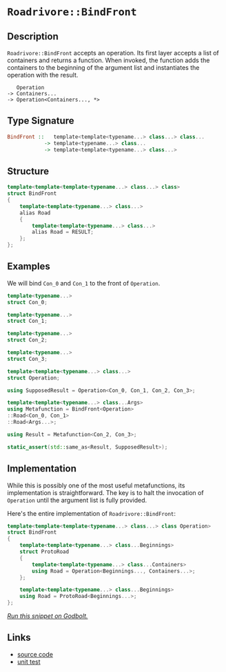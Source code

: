 <!-- Copyright 2024 Feng Mofan
SPDX-License-Identifier: Apache-2.0 -->

# `Roadrivore::BindFront`

## Description

`Roadrivore::BindFront` accepts an operation.
Its first layer accepts a list of containers and returns a function.
When invoked, the function adds the containers to the beginning of the argument list and instantiates the operation with the result.

<pre><code>   Operation
-> Containers...
-> Operation&lt;Containers..., *&gt;</code></pre>

## Type Signature

```Haskell
BindFront ::   template<template<typename...> class...> class... 
            -> template<typename...> class...
            -> template<template<typename...> class...>
```

## Structure

```C++
template<template<template<typename...> class...> class>
struct BindFront
{
    template<template<typename...> class...>
    alias Road
    {
        template<template<typename...> class...>
        alias Road = RESULT;
    };
};
```

## Examples

We will bind `Con_0` and `Con_1` to the front of `Operation`.

```C++
template<typename...>
struct Con_0;

template<typename...>
struct Con_1;

template<typename...>
struct Con_2;

template<typename...>
struct Con_3;

template<template<typename...> class...>
struct Operation;

using SupposedResult = Operation<Con_0, Con_1, Con_2, Con_3>;

template<template<typename...> class...Args>
using Metafunction = BindFront<Operation>
::Road<Con_0, Con_1>
::Road<Args...>;

using Result = Metafunction<Con_2, Con_3>;

static_assert(std::same_as<Result, SupposedResult>);
```

## Implementation

While this is possibly one of the most useful metafunctions, its implementation is straightforward. The key is to halt the invocation of `Operation` until the argument list is fully provided.

Here's the entire implementation of `Roadrivore::BindFront`:

```C++
template<template<template<typename...> class...> class Operation>
struct BindFront
{
    template<template<typename...> class...Beginnings>
    struct ProtoRoad
    {
        template<template<typename...> class...Containers>
        using Road = Operation<Beginnings..., Containers...>;
    };

    template<template<typename...> class...Beginnings>
    using Road = ProtoRoad<Beginnings...>;
};
```

[*Run this snippet on Godbolt.*](https://godbolt.org/#z:OYLghAFBqd5QCxAYwPYBMCmBRdBLAF1QCcAaPECAMzwBtMA7AQwFtMQByARg9KtQYEAysib0QXACx8BBAKoBnTAAUAHpwAMvAFYTStJg1DIApACYAQuYukl9ZATwDKjdAGFUtAK4sGe1wAyeAyYAHI%2BAEaYxCBmGqQADqgKhE4MHt6%2BekkpjgJBIeEsUTFxtpj2eQxCBEzEBBk%2BflzllWk1dQQFYZHRsfEKtfWNWS2Dnd1FJf0AlLaoXsTI7BwEmCwJBmsmAMxuaxtbmLv765tM23sEAJ4JjKyYAHTPu9gA1MgGCgrPj68fXwUbwA8ndiBc0q8TBoAIKDYheBxvCzBdAAMWIsmhMJMAHYrLC3kS3gdzpdTocLscrrd7mxfv9Pkxvr8LJhgMEGMFgAooYTifDEQQ3spMUQAEqoJjobHEt54gkwuVy0lHE6qqnq2nMekvHbvJks54eQRMYLRXn62XKoleFJGN6S6XynYAERBYIhAhObI5DC5Rh%2Bz1IbxNtXNxCDfytO0Vcrxrt2iutRI15LT1P22oeDP1AOZUd9nO5luwKbedu5jql6Bd7tFqAlNZ97OLgdzZdj2ITSe7sIA9AAqYcj0f97FD4cAFWwQinI/HA9Hy8Hi5xsPMO2Cny8WBdbjQDGWCQIpb7MIzWruOqeerLsMFSJNAH0NL2N7DLzTrzm79jH8KL5cO%2B64XmcarfnSt7RvecIEAiT4CM%2BZggdiX5Zj%2Buowf%2B8FCqGSE7Khn7gZqVwkem2ZYYygIdjhCHCqC0RegwREwpWDpCF4CQ5Jg6DipgCheLQwq7O6jHglUJwvvE%2BEMM%2BLSychIYvoRMbJsRlLpuRmY3Jh0HUQWvwwsQPJ8mx9rAG8ACymC1FQXhHlUdbIqiGJYns4nMWZIAgE6Mp7NJylIcBVqwj5fknMZPK0V2H7mVW/GCcJzk2XZDkOJCAVIWYQVyapnbqXBELIM%2BBbRAQECDOgPkKA8pWWm4iVCQQIacdxyS8U1wmvDMSYcHMtCcAArLwfjcLwqCcG41jWG8CgLEsmDymYOw8KQBCaP1cwANYgENkiPBokhcLiOwaENGhmAAbFdZgABx3fonCSLwLASBo8RjVopCTRwvAKCA8QbRwWhzHAsAwIgIALAQCReC1FAQGgGx0NEoQPJwqh3VdAC0V2SG8wDIMgbxSI8Zi8LxhAkHg1UtPwggiGI7BSDIgiKCo6ggzoegAO7ggknA8ANw2jZtP2cMC8Nw8KqBUG8WO4/jhPE6TB1mG8EAeCj9DEMtq0zLwwOg6QEBIMjCSo2QiMW1bIDAFIOU0MJFqUBE4sRMEdTXELvCe8wxDXMCETaJgDi%2B6QyNsIIwIMLQPvc6QWARF4wBuGItAA%2BNSfrIYwDiIn%2BDEGHjgAG4CeLmCqGH8MrGtwRrINie0HgETgoHHhYOL8F4G92fl8QEQda6udGC3RibXMVAGDyABqeCYLzjFjWtDPCKI4is2vHNqOLugtAYE%2BmJY1j6K3AOQHMqAnmkWc41VonH1YlhxBNA/ELTFeX60JdpC4DDuE8E0fwADJi9BiC0HIqQBAjGaIkZI0CGBgOKH0MYFRf4CA6MMIBowf4ZUwUMLo5opioNsIQ2Behxj1GQdMLgcx5qLGWBIEWHARqkC%2BhNTgCtsZ4wJkTEmZMNYQFwNTPWm46FG0nnMBAmBpR9AgDtEAkgdiPAAJw7FxJII6ZhJBXQ%2BkNK6qinocBeqQN6q1HhXS4FdO6qi7rWP2lwIa6irrsPFr9f6gN1qT1NpDM20Npbw3IJQW2ut0ZsE4HUFgpdcQ4yYPmB0XBVGPC4IdSm%2BAiAfzpmzdezMJDSG3koXeiddA5X5kwQW40WFsI4RLDgUtYbwzeHLN4USYlxISZZJJKTDqa21pbXW%2BszCG28dzMG5tUA62iMEpGkyBl9DabEpkRgklcHiM7NYkY3Yey9oHCO/tvbB1DuHbOUdGAEFjvHcWydU7p1oJnCOWAWB5wLt9Iuv9y5Z2%2BlXGuawI4NwqOLFubdvadxWN9Hufc1oDyHkoEezyx7ch8dPJgc8F5L2vBHNeTNN4FNkDvLm31Sn6DzigGalgz4RAvgon6N8BB3wfm6J%2B1hX4/Xfp/al9D0H4L8BAVwFCWiBGIeA7ICCqgCvgbkNINDSF2AwdUchOC4Fyp5VgohhQRVjEVZkZVhCZUQPoQtJhdDjE1PcVwxZHTlldOSakjQmsRGZP1hI0ZoNpGyKwDEGlTdTHmOSUdXEzjcSnUkDo/GLRakeNsF442/VfHwH8TDGWMzQlowxhwKJysWAKFLiTUu3SjiDHSaI2mehsUbxZni9mRTCU8x2KQcplThamrFonX6DSZbNPlpmgm2bc1vHzckwtwotZzKtvrHYIzY3jJQGO3WKa519FzdxZ8g7nzDtKsQFg%2BM%2BB0E2QDCA7tE4HL2dnE9QcQ4lwjmcmOccE5vMwCnNOGcs5rSeS88FvB3kZU%2BZXauyBa7/MEIC5urd27XDBd3D%2BULeAwuHqPfOSKxl8Bngoeei9l5YtkDiytOSCV7xAPWw%2BxhyU2GBZy2lVQs79iqmSk%2BL9vqoHZVgCjKqqj/0ATqkB6B9WiqlTApVfHEG8bQW0AhnQJVsfaHq4VKCIFkIk4JrVExZO0MNYwlm1TW2MYtVurNOa80FqpIMB1GSSDOqnVI0gMi5FepYb62IySdg7CGhdY6H1nO4hsW4ttnBPFAys7tSQQ01FDTutdVRkhVGnQ0VwIjnAdjac4X9V1W1jEUx8zplL065gDxSM4SQQA%3D)

## Links

- [source code](../../../../conceptrodon/roadrivore/bind_front.hpp)
- [unit test](../../../../tests/unit/roadrivore/bind_front.test.hpp)
